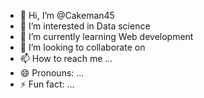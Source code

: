 - 👋 Hi, I’m @Cakeman45
- 👀 I’m interested in Data science
- 🌱 I’m currently learning Web development
- 💞️ I’m looking to collaborate on 
- 📫 How to reach me ...
- 😄 Pronouns: ...
- ⚡ Fun fact: ...

<!---
Cakeman45/Cakeman45 is a ✨ special ✨ repository because its `README.md` (this file) appears on your GitHub profile.
You can click the Preview link to take a look at your changes.
--->
